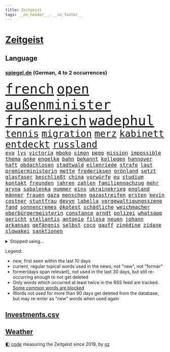 ```yaml
---
title: Zeitgeist
tags: __no_header__, __no_footer__
---
```


# [Zeitgeist](https://oliz.io/zeitgeist/)

## Language

<h3><a href="https://www.spiegel.de" target="_blank">spiegel.de</a> (German, 4 to 2 occurrences)</h3>
<p style="font-family:monospace">
<span style="font-size:32pt"><a href="news_links.html#french" class="current">french</a></span>
<span style="font-size:32pt"><a href="news_links.html#open" class="current">open</a></span>
<span style="font-size:32pt"><a href="news_links.html#außenminister" class="current">außenminister</a></span>
<span style="font-size:32pt"><a href="news_links.html#frankreich" class="current">frankreich</a></span>
<span style="font-size:32pt"><a href="news_links.html#wadephul" class="current">wadephul</a></span>
<br>
<span style="font-size:22pt"><a href="news_links.html#tennis" class="current">tennis</a></span>
<span style="font-size:22pt"><a href="news_links.html#migration" class="current">migration</a></span>
<span style="font-size:22pt"><a href="news_links.html#merz" class="current">merz</a></span>
<span style="font-size:22pt"><a href="news_links.html#kabinett" class="current">kabinett</a></span>
<span style="font-size:22pt"><a href="news_links.html#entdeckt" class="current">entdeckt</a></span>
<span style="font-size:22pt"><a href="news_links.html#russland" class="current">russland</a></span>
<br>
<span style="font-size:12pt"><a href="news_links.html#eva" class="current">eva</a></span>
<span style="font-size:12pt"><a href="news_links.html#lys" class="new">lys</a></span>
<span style="font-size:12pt"><a href="news_links.html#victoria" class="current">victoria</a></span>
<span style="font-size:12pt"><a href="news_links.html#mboko" class="new">mboko</a></span>
<span style="font-size:12pt"><a href="news_links.html#simon" class="current">simon</a></span>
<span style="font-size:12pt"><a href="news_links.html#pegg" class="new">pegg</a></span>
<span style="font-size:12pt"><a href="news_links.html#mission" class="current">mission</a></span>
<span style="font-size:12pt"><a href="news_links.html#impossible" class="current">impossible</a></span>
<span style="font-size:12pt"><a href="news_links.html#thema" class="current">thema</a></span>
<span style="font-size:12pt"><a href="news_links.html#anke" class="current">anke</a></span>
<span style="font-size:12pt"><a href="news_links.html#engelke" class="new">engelke</a></span>
<span style="font-size:12pt"><a href="news_links.html#bahn" class="current">bahn</a></span>
<span style="font-size:12pt"><a href="news_links.html#bekannt" class="current">bekannt</a></span>
<span style="font-size:12pt"><a href="news_links.html#kollegen" class="current">kollegen</a></span>
<span style="font-size:12pt"><a href="news_links.html#hannover" class="current">hannover</a></span>
<span style="font-size:12pt"><a href="news_links.html#haft" class="current">haft</a></span>
<span style="font-size:12pt"><a href="news_links.html#obdachlosen" class="current">obdachlosen</a></span>
<span style="font-size:12pt"><a href="news_links.html#stadtwald" class="new">stadtwald</a></span>
<span style="font-size:12pt"><a href="news_links.html#eilenriede" class="new">eilenriede</a></span>
<span style="font-size:12pt"><a href="news_links.html#strafe" class="current">strafe</a></span>
<span style="font-size:12pt"><a href="news_links.html#laut" class="current">laut</a></span>
<span style="font-size:12pt"><a href="news_links.html#premierministerin" class="current">premierministerin</a></span>
<span style="font-size:12pt"><a href="news_links.html#mette" class="current">mette</a></span>
<span style="font-size:12pt"><a href="news_links.html#frederiksen" class="current">frederiksen</a></span>
<span style="font-size:12pt"><a href="news_links.html#grönland" class="current">grönland</a></span>
<span style="font-size:12pt"><a href="news_links.html#setzt" class="current">setzt</a></span>
<span style="font-size:12pt"><a href="news_links.html#glasfaser" class="new">glasfaser</a></span>
<span style="font-size:12pt"><a href="news_links.html#beschließt" class="current">beschließt</a></span>
<span style="font-size:12pt"><a href="news_links.html#china" class="current">china</a></span>
<span style="font-size:12pt"><a href="news_links.html#vorwürfe" class="current">vorwürfe</a></span>
<span style="font-size:12pt"><a href="news_links.html#eu" class="current">eu</a></span>
<span style="font-size:12pt"><a href="news_links.html#studium" class="current">studium</a></span>
<span style="font-size:12pt"><a href="news_links.html#kontakt" class="current">kontakt</a></span>
<span style="font-size:12pt"><a href="news_links.html#freunden" class="current">freunden</a></span>
<span style="font-size:12pt"><a href="news_links.html#jahren" class="current">jahren</a></span>
<span style="font-size:12pt"><a href="news_links.html#zahlen" class="current">zahlen</a></span>
<span style="font-size:12pt"><a href="news_links.html#familiennachzug" class="current">familiennachzug</a></span>
<span style="font-size:12pt"><a href="news_links.html#mehr" class="current">mehr</a></span>
<span style="font-size:12pt"><a href="news_links.html#aryna" class="new">aryna</a></span>
<span style="font-size:12pt"><a href="news_links.html#sabalenka" class="new">sabalenka</a></span>
<span style="font-size:12pt"><a href="news_links.html#nummer" class="current">nummer</a></span>
<span style="font-size:12pt"><a href="news_links.html#eins" class="current">eins</a></span>
<span style="font-size:12pt"><a href="news_links.html#ukrainekrieg" class="current">ukrainekrieg</a></span>
<span style="font-size:12pt"><a href="news_links.html#england" class="current">england</a></span>
<span style="font-size:12pt"><a href="news_links.html#männer" class="current">männer</a></span>
<span style="font-size:12pt"><a href="news_links.html#frauen" class="current">frauen</a></span>
<span style="font-size:12pt"><a href="news_links.html#gaza" class="current">gaza</a></span>
<span style="font-size:12pt"><a href="news_links.html#menschen" class="current">menschen</a></span>
<span style="font-size:12pt"><a href="news_links.html#gazastreifen" class="current">gazastreifen</a></span>
<span style="font-size:12pt"><a href="news_links.html#ersten" class="current">ersten</a></span>
<span style="font-size:12pt"><a href="news_links.html#kevin" class="current">kevin</a></span>
<span style="font-size:12pt"><a href="news_links.html#costner" class="current">costner</a></span>
<span style="font-size:12pt"><a href="news_links.html#stuntfrau" class="new">stuntfrau</a></span>
<span style="font-size:12pt"><a href="news_links.html#devyn" class="new">devyn</a></span>
<span style="font-size:12pt"><a href="news_links.html#labella" class="new">labella</a></span>
<span style="font-size:12pt"><a href="news_links.html#vergewaltigungsszene" class="new">vergewaltigungsszene</a></span>
<span style="font-size:12pt"><a href="news_links.html#fand" class="current">fand</a></span>
<span style="font-size:12pt"><a href="news_links.html#sonnencremes" class="new">sonnencremes</a></span>
<span style="font-size:12pt"><a href="news_links.html#ökotest" class="new">ökotest</a></span>
<span style="font-size:12pt"><a href="news_links.html#schädliche" class="current">schädliche</a></span>
<span style="font-size:12pt"><a href="news_links.html#weichmacher" class="new">weichmacher</a></span>
<span style="font-size:12pt"><a href="news_links.html#oberbürgermeisterin" class="current">oberbürgermeisterin</a></span>
<span style="font-size:12pt"><a href="news_links.html#constance" class="new">constance</a></span>
<span style="font-size:12pt"><a href="news_links.html#arndt" class="new">arndt</a></span>
<span style="font-size:12pt"><a href="news_links.html#polizei" class="current">polizei</a></span>
<span style="font-size:12pt"><a href="news_links.html#whatsapp" class="current">whatsapp</a></span>
<span style="font-size:12pt"><a href="news_links.html#gericht" class="current">gericht</a></span>
<span style="font-size:12pt"><a href="news_links.html#stellantis" class="new">stellantis</a></span>
<span style="font-size:12pt"><a href="news_links.html#antonio" class="current">antonio</a></span>
<span style="font-size:12pt"><a href="news_links.html#filosa" class="new">filosa</a></span>
<span style="font-size:12pt"><a href="news_links.html#neuen" class="current">neuen</a></span>
<span style="font-size:12pt"><a href="news_links.html#johann" class="current">johann</a></span>
<span style="font-size:12pt"><a href="news_links.html#arkansas" class="new">arkansas</a></span>
<span style="font-size:12pt"><a href="news_links.html#gefängnis" class="current">gefängnis</a></span>
<span style="font-size:12pt"><a href="news_links.html#selbst" class="current">selbst</a></span>
<span style="font-size:12pt"><a href="news_links.html#coco" class="new">coco</a></span>
<span style="font-size:12pt"><a href="news_links.html#gauff" class="new">gauff</a></span>
<span style="font-size:12pt"><a href="news_links.html#zinédine" class="new">zinédine</a></span>
<span style="font-size:12pt"><a href="news_links.html#zidane" class="new">zidane</a></span>
<span style="font-size:12pt"><a href="news_links.html#slowakei" class="new">slowakei</a></span>
<span style="font-size:12pt"><a href="news_links.html#sanktionen" class="current">sanktionen</a></span>
</p>
<details>
<summary>Stopped using...</summary>
<p class="former" style="font-size:12pt">
blieb(1679) elfmeter(1679) führende(1679) investoren(1679) londoner(1679) vergewaltigt(1679) düsseldorf(1678) fahrzeug(1678) flugzeuge(1678) lisa(1678) november(1678) beschimpft(1677) bisherige(1676) gründer(1676) sicherheitskräfte(1676) trauer(1676) versteigert(1676) 2018(1675) begründung(1675) kritische(1675) mittelmeer(1675) afrika(1674) tor(1674) verluste(1674) äußern(1674) arbeitnehmer(1673) aufgefordert(1673) donnerstag(1673) durchsetzen(1673) gefährden(1673) gehören(1673) gestoßen(1673) protestiert(1673) strengere(1673) vorsitzenden(1673) wirtschaftsminister(1673) arbeitgeber(1672) planeten(1672) zurzeit(1672) anderes(1671) gleichzeitig(1671) mario(1671) unrecht(1671) funktioniert(1670) lebte(1670) weltweite(1670) beweisen(1669) bloß(1669) debüt(1669) evakuiert(1669) berufung(1668) förderung(1668) geklärt(1668) null(1668) öl(1668) größer(1667) kämpfer(1667) lager(1667) scheiterte(1667) unterstützer(1667) vielerorts(1667) wiederholt(1667) ausgeschlossen(1666) erlassen(1666) stammt(1666) stück(1666) täglich(1666) vergessen(1666) verunglückt(1666) abgebrochen(1665) ermöglichen(1665) richtige(1665) töten(1665) geburt(1664) geriet(1664) mode(1664) nordsee(1664) trainiert(1664) dürften(1663) schnitt(1663) sports(1663) form(1662) globale(1662) offenen(1662) optimistisch(1662) oppositionelle(1661) zerstören(1661) kürzlich(1660) beinahe(1659) olympische(1657) schaffte(1657) gemeinsame(1656) einschränkungen(1655) geprägt(1654) mangel(1653) empfängt(1651) hängen(1651) änderungen(1650) gehörte(1648) bremsen(1647) heftiger(1645) stress(1645) abhängig(1641) bewegt(1630) rache(1619) missbrauchs(1618) lediglich(1454) cup(1401) insbesondere(1396) wellen(1379) kuriose(1373) börsen(1349) wissing(1346) king(1345) angestellten(1341) tiger(1330) offene(1328) hierzulande(1327) radikalen(1315) grünenpolitiker(1307) rauswurf(1303) wichtiges(1300) schülerin(1283) klappt(1242) bat(1223) verkündete(1221) krim(1219) afrikanischen(1199) ergeben(1194) versagen(1175) ankommt(1159) beschuss(1159) gebiete(1157) besetzten(1135) heiß(1110) aufeinander(1096) prinzessin(1087) zufrieden(1078) kenia(1077) stockholm(1074) sprung(1070) veröffentlichen(1061) misshandelt(1059) spitzt(1057) fahrgäste(1054) älter(1046) verzeichnet(1042) folgten(1028) fpö(1027) wünsche(996) kriminalität(974) ereignet(968) angreifen(954) methoden(947) männliche(945) pakete(939) erfüllen(935) kohl(931) aussichten(913) abbauen(900) 47(886) fenster(885) hauses(884) gegründet(866) day(863) erfolgreiche(850) zwingt(845) liebt(836) baden(831) bürokratie(831) verschleppt(828) dennis(823) kleinere(821) uefa(817) laden(794) z(788) optionen(787) dringen(783) umsetzen(781) urlauber(748) forscherin(740) straßenverkehr(735) sächsischen(694) steve(686) benachteiligt(683) stockt(670) froh(658) sicherheitsmaßnahmen(651) 96(635) prägen(633) sperre(630) digitalen(627) sichergestellt(626) alaska(622) milei(617) suv(609) überraschte(598) hinterlässt(583) 2035(581) kritischen(579) ablehnung(575) attentat(565) damaskus(563) positioniert(551) mangelt(549) gestritten(537) haken(530) jacob(527) ryan(525) indischen(523) ruanda(523) taugt(523) bedrängnis(521) usdemokraten(514) vergleichsweise(513) zuversichtlich(513) wahre(511) notfall(509) umstrittenes(506) ermittlungsverfahren(503) umfangreiche(503) astronauten(499) athen(497) iss(497) huthimiliz(493) ruiniert(484) passagier(483) wunder(481) raumfahrt(479) minus(477) ball(469) senator(466) pünktlich(465) terrormiliz(459) prallte(458) spottet(458) verbringen(456) stützt(455) solches(453) manipulation(452) sechste(441) dominiert(434) schwerverletzte(433) hochstapler(431) fair(430) stammen(428) pogačar(421) tadej(421) kürze(420) boxen(419) flüchtlingen(418) rechtsradikale(411) dürfe(409) wirklichkeit(405) schlimmste(402) heimatland(400) denkbar(398) menschenrechtler(398) 20jähriger(396) locker(395) gesammelt(387) norwegische(382) düstere(378) jahrhunderts(376) ungewollt(374) depression(373) usgericht(373) kundschaft(368) 46(367) geheiratet(365) 21jährige(363) enkel(362) bnd(361) vogelgrippe(361) landeten(358) liest(358) ausbreitung(356) palästinensern(356) tischtennis(356) gewachsen(355) komme(351) moderatorin(349) protestierte(348) reynolds(348) glaubte(346) 200000(343) cartoonisten(343) extremwetter(343) münchens(343) christen(338) kurse(336) rekordsumme(336) sorgten(335) psychologie(333) einsam(331) trümmern(330) lohn(329) atem(325) vielfalt(321) 28jähriger(320) gleichen(318) vergewaltigte(315) jong(311) fühle(308) 38jährige(303) rudert(303) erschüttern(302) zweijähriger(301) regiert(300) trauma(300) entsprechenden(298) inlandsgeheimdienst(298) america(294) verbracht(294) merken(293) friedliche(292) brutalität(289) samsung(289) vermächtnis(283) riese(281) görlitz(275) tönen(275) kunstwerke(274) lehrt(273) todesfälle(273) feiertagen(269) gestaltet(269) rückschläge(268) militante(267) verhängen(266) abbau(265) dhl(265) kursk(265) ozempic(265) kurzzeitig(264) ifoinstituts(262) eisbären(261) möglichem(259) verbannt(259) australische(258) gange(257) aachen(255) hergestellt(254) bundestagswahlkampf(252) 94(251) zugriff(251) organisierte(249) osaka(249) pakistanischen(247) krankenkasse(246) südfrankreich(246) ratlos(245) gefördert(244) heidi(244) verhinderte(243) versorgen(243) teuersten(240) gesetzes(239) isabella(239) verrückte(239) sternekoch(238) pflichten(237) hakt(236) spö(236) udo(236) feuerpause(234) schädel(234) geringe(232) gelangen(231) aston(229) washingtons(227) mächtigste(226) erwägen(224) lebensmittelpreise(224) ursprung(222) absolute(220) aufsteiger(218) fortuna(218) schnee(217) bestand(216) werben(216) schwerste(215) green(213) prangert(213) voraussichtlich(213) klimaaktivistin(212) mängel(212) verunglückte(212) 19jährige(209) eindringlich(209) anteile(208) einfamilienhaus(208) identifizieren(208) filmbranche(206) nachteil(206) pete(206) entdeckten(205) ersetzen(204) göttingen(204) harmlos(204) downsyndrom(203) paderborn(203) keeper(202) traditionellen(202) amerikanischer(201) studenten(201) einstellung(200) wucht(200) eingelegt(198) kanzlerpartei(198) unbewohnbar(196) pflegeversicherung(195) fatal(194) usverteidigungsminister(193) abseits(192) kita(192) schachwelt(192) 40jährigen(191) gigantische(190) strafzöllen(190) atomwaffen(189) iwf(189) australian(187) verlängerung(187) treibstoff(186) ikone(185) umgebracht(185) alpin(184) heutige(184) ski(184) skisport(184) fragwürdigen(183) kommissar(183) bedrohungen(182) beschädigen(182) löhne(181) natobeitritt(181) sexismus(181) deckt(178) gefahndet(178) komikerin(178) 2012(177) potenziellen(177) überfallen(177) eingeleitet(176) erkämpft(176) madison(176) verabreicht(176) töne(175) aufstand(174) behandeln(174) gedenkveranstaltung(174) 14jährige(173) baldigen(173) kurioses(172) nutzung(172) et(171) gefängnisstrafe(171) kulisse(170) getrübt(169) unis(169) zurückgeholt(169) gewinnerin(167) luftverkehr(166) schnellstmöglich(166) brasilianer(165) niederlagen(165) reichinnek(164) jesus(162) anfing(161) angestellte(161) beatrix(161) dubiosen(161) elternhaus(160) globe(160) herrmann(160) vendée(160) zehntausenden(160) dating(159) verfassungswidriger(159) eignet(158) energiekrise(158) 78jährige(157) zugeständnisse(157) toxische(156) email(155) mobilität(155) serena(155) conor(154) teslafahrer(154) weckruf(154) heimniederlage(153) pentagon(153) pentagonchef(153) löwe(152) sbahn(151) nachnamen(150) pipelines(150) schacht(150) aufzugeben(149) grundsatz(149) kollidierte(149) referendariat(148) 01(147) rekruten(147) schwebt(147) haftbedingungen(146) scheibe(146) sprüche(146) ungewisse(146) engen(145) seniorin(145) zugezogen(145) 170(144) mitgliedschaft(144) netflixstar(144) wirtschaftsministerium(144) niederzulegen(143) abwenden(142) filmte(142) siegel(142) streng(142) zündet(141) rücknahme(140) sonntagabend(140) bewundert(138) männlicher(138) rekordzeit(137) erschlagen(134) reiste(134) segen(134) ökostrom(134) 54(133) gesunder(133) portugiese(133) reichensteuer(133) ted(133) devise(132) schreit(132) witzelt(132) aktivitäten(131) hinsicht(131) dankbar(130) dokumentiert(129) ward(129) abgasvorschriften(128) enttäuschenden(128) privater(128) belgier(127) gründet(127) stolpert(127) präsent(126) 113(125) panda(125) politikers(125) schönheit(125) pur(124) slowene(124) santa(123) ausgerottet(122) gewicht(122) handelsschiff(122) wiedereinführung(122) fuhren(121) sexualität(121) grünes(120) lieferdienste(120) unvermittelt(120) vornamen(120) erhältlich(119) aufenthalt(118) regierte(118) thüringischen(118) verzögert(118) durchsuchung(117) flugzeugunglück(117) beisetzung(116) kampfgeist(116) welterfolg(116) 41jährige(115) explodierten(115) süßigkeiten(115) übers(115) adler(114) beschimpfungen(114) road(114) zeige(114) herzschrittmacher(113) linkenpolitikerin(113) söhnen(113) handschlag(112) lebensgefährlichen(112) verfallen(112) verhaftung(112) verlässlich(112) absehbar(111) begegnet(111) gleichstellung(111) natascha(110) ber(109) ebene(109) tunesien(109) verdoppeln(109) verkleidet(109) angesetzt(108) firewall(108) halt(108) sarg(108) woods(108) kassierte(107) renoviert(107) taxi(107) vorzugehen(107) abhängigkeit(106) angefeindet(106) gefechten(106) investment(106) preissteigerungen(106) sechsjährigen(106) haas(105) scheidenden(105) vorort(105) fa(104) chemikalien(103) vorwand(103) doge(102) unfallort(102) untergraben(101) wache(101) wüten(100) datenschutz(99) keinerlei(99) rivale(99) weltwirtschaftsforum(98) abgeschobenen(97) erleiden(97) geiseldeal(97) sozialbeiträge(97) verstecken(97) geflogen(96) ken(96) original(96) travis(96) rechtfertigen(95) anwesenden(94) atomprogramm(94) 33jährige(93) dekrete(93) vorboten(93) exoplanet(92) märchen(92) pekings(92) dekret(91) knieverletzung(91) randalieren(91) weltmeeren(91) ausrede(90) erfordert(90) nützt(90) old(90) ratgeber(90) südasien(90) trafford(90) detroit(89) litauens(89) pistons(89) pressefreiheit(89) ausweisungen(88) fatale(88) friert(88) hannah(88) mutiger(88) schranken(88) töchtern(88) vorgängerregierung(88) zahle(88) angehalten(87) bettlaken(87) chats(87) furore(87) kinderkörper(87) personelle(87) poettinger(87) rathaus(87) spiegelblog(87) 77jährige(86) abgeschobene(86) einbrecher(86) gläubiger(86) rachefeldzug(86) 90jährige(85) abschieben(85) formstarken(85) kiapp(85) lawine(85) quartalszahlen(85) rechtsanwalt(85) terrorangriff(85) to(85) überprüfung(85) eingerichtet(84) vorurteile(84) elektrofahrzeuge(83) historisches(83) mustafa(83) santos(83) usaid(83) verkrampft(83) erlaubte(82) evg(82) geiselhaft(82) update(82) valentina(82) 235(81) ausschließen(81) schiller(81) verblasst(81) vermutete(81) übernahmepläne(81) hochzeitskorso(80) kluge(80) sefe(80) trumpzölle(80) wismar(80) auffallend(79) experiment(79) verbraucherschutz(79) colin(78) erdstöße(78) kontrollverlust(78) luftschläge(78) osbourne(78) ozzy(78) sabbath(78) unterscheiden(78) unterzahl(78) bullshit(77) entging(77) königsblau(77) plakatkampagne(77) rotgrüner(77) vogelgrippevirus(77) zimmermann(77) abpfiff(76) absitzen(76) bukele(76) moniert(76) aufgegeben(75) brandstiftung(75) grenzregion(75) hündin(75) niederrhein(75) voice(75) bio(74) come(74) dachgeschoss(74) deliverance(74) fiat(74) iranisches(74) jugendklub(74) kingdom(74) ulrich(74) aufgeschreckt(73) erfolgte(73) friedensabkommen(73) füßen(73) gestärkt(73) klischees(73) mutieren(73) salvadors(73) schießerei(73) 21jähriger(72) abgehängt(72) arbeitsmoral(72) bitter(72) gelogen(72) geländewagen(72) partnerschaften(72) verschafft(72) vorkehrungen(72) 4000(71) bronchitis(71) bürgerschaftswahl(71) gelungenes(71) kotropfen(71) kühnert(71) pazifismus(71) supreme(71) vermehrt(71) verwendete(71) 31jährige(70) drogerie(70) laufstegen(70) sge(70) usvizepräsidenten(70) weltrekord(70) harrison(69) kippte(69) klettern(69) südostasien(69) uszöllen(69) brücken(68) gleis(68) sicherheitsgarantien(68) ukrainedeal(68) unparteiische(68) verstummen(68) basketball(67) derby(67) frühling(67) kanone(67) kartoffeln(67) spontanen(67) geburtstagsfeier(66) haie(66) müht(66) polizeigewahrsam(66) saniert(66) sonn(66) tennisweltrangliste(66) hinterließen(65) kompromisse(65) libanesischen(65) spendenaffäre(65) usvize(65) anordnungen(64) leeds(64) verkehrschaos(64) bürgerrechte(63) jahn(63) solarzellen(63) zitate(63) abstiegskandidat(62) cheftrainer(62) dopingfall(62) einschneidende(62) einsparungen(62) engagieren(62) fahrzeugen(62) friedensverhandlungen(62) kreativität(62) mindestlohns(62) newsupdate(62) sbahnsurfen(62) typische(62) übergewicht(62) dokuserie(61) karrierecoach(61) 73jähriger(60) bischöfe(60) eiskalter(60) entgegenkommen(60) kollabiert(60) menschenhandel(60) neugeborenen(60) normalisierung(60) 1860(59) beerdigt(59) bosnienherzegowina(59) bröckelt(59) bürokratische(59) glücklichen(59) ikonischen(59) junges(59) pilnacek(59) säumen(59) tatsache(59) trinkgeld(59) trinkgelddebatte(59) voraussetzungen(59) benn(58) charterflug(58) empfing(58) eubank(58) parlamenten(58) bestsellerautorin(57) crystal(57) dodik(57) einzelfall(57) frühstückt(57) fußballkarriere(57) gewalttätig(57) hochrangige(57) lahav(57) milorad(57) palace(57) republika(57) schreie(57) serbenführer(57) shapira(57) truppenstärke(57) 88(56) annette(56) batic(56) brandanschläge(56) fiktion(56) intrigen(56) scheidungen(56) zusammengearbeitet(56) exodus(55) familienvater(55) folgenschweren(55) masern(55) scheiße(55) verdammt(55) verkehrstote(55) assassin’s(54) behindert(54) creed(54) lindenberg(54) prominent(54) schwächer(54) südlichen(54) trainerin(54) wagenknechts(54) behindern(53) college(53) festgelegte(53) fortgesetzt(53) klugen(53) mathieu(53) mild(53) ruht(53) clinton(52) erproben(52) flächendeckend(52) justizbeamten(52) linda(52) anteilnahme(51) ghanaische(51) kurzfristige(51) leaks(51) tüv(51) zerschlagung(51) big(50) desolates(50) ungewöhnliches(50) angetrieben(49) getäuscht(49) kriegsparteien(49) lukrative(49) moralische(49) ansatz(48) schwimmbad(48) äußeren(48) angestaut(47) beifahrer(47) entschuldigen(47) lithium(47) wilhelm(47) zweijährige(47) kretschmann(46) umschwung(46) usbundesrichter(46) afdabgeordnete(45) bemerkungen(45) einzigen(45) unwetter(45) vorigen(45) senatorin(44) vergewissern(44) weitergeben(44) zunutze(44) gefüllt(43) genervt(43) getrunken(43) riskanter(43) strohmann(43) tarnkappenjets(43) zurückzufahren(43) glamour(42) lebenslangen(42) neunzigern(42) reim(42) belastungen(41) englands(41) entführer(41) gera(41) himmelskörper(41) joão(41) palhinha(41) bands(40) bundesnachrichtendienst(40) geheimdokumente(40) hauseigene(40) hurricane(40) molotowcocktails(40) oklahoma(40) stadtzentrum(40) 1995(39) 2600(39) bürgermeisters(39) flüchtige(39) goldpreis(39) klassische(39) perfiden(39) riedl(39) verabreden(39) 61(38) amtskollege(38) fußballfan(38) gwyneth(38) martialischen(38) paltrow(38) verlaufen(38) banden(37) exklusivität(37) gnade(37) heilende(37) heming(37) klubbesitzer(37) kürzt(37) mclaren(37) verschiebungen(37) willis(37) wiz(37) zerschlägt(37) alexandra(36) anfällig(36) angekündigter(36) anreisen(36) anzuschließen(36) elektrische(36) gehofft(36) hüpfen(36) parkplätze(36) prince(36) sicherheitsrisiko(36) viertgrößte(36) vorschlägen(36) ablaufen(35) dfbelf(35) venezolaner(35) verglichen(35) begriffe(34) festhalten(34) foulelfmeter(34) fußstapfen(34) veneers(34) venezolanern(34) verknallt(34) auszusteigen(33) exportieren(33) parteigründerin(33) revolutioniert(33) riskanten(33) sponsoren(33) valerie(33) woke(33) zollchaos(33) 117(32) dosis(32) hagelte(32) kassieren(32) losgeht(32) verprellt(32) zweijährigen(32) alltags(31) chat(31) festnehmen(31) gegenwind(31) haltlos(31) psychologische(31) shadows(31) abflug(30) ausgesperrt(30) bushaltestelle(30) c(30) disney(30) eierkrise(30) entstehung(30) geschäftsklimaindex(30) ifogeschäftsklimaindex(30) mikroorganismen(30) stationiert(30) wohlauf(30) zufriedener(30) einstellungen(29) eintritt(29) finanzministerin(29) osterhasen(29) skelett(29) säugling(29) unbeteiligte(29) wach(29) fürth(28) ostermontag(28) parken(28) spitzenamt(28) ukrainegesprächen(28) verursachen(28) adolescence(27) führerscheine(27) j(27) vierköpfigen(27) waldes(27) ballkinder(26) beben(26) chatskandal(26) forum(26) maggiore(26) spitzenkandidat(26) tranken(26) vereinigung(26) vorbehalten(26) zunehmen(26) ernste(25) mischen(25) mittelfeld(25) poetischen(25) riskieren(25) vielerlei(25) zugzwang(25) ausweis(24) einreisegenehmigung(24) eta(24) etlichen(24) hitserie(24) kallas(24) weilburg(24) wisconsin(24) funktion(23) matchmaker(23) trainerstab(23) bushido(22) dämpfen(22) gabriel(22) grübeln(22) kamikazedrohnen(22) monarchen(22) torlos(22) tsv(22) xiaomi(22) 16jährigen(21) boxweltmeisterin(21) darja(21) festnimmt(21) fröhlich(21) nacheinander(21) strengeren(21) 89jährige(20) droge(20) ertappt(20) flossen(20) gotteskrieger(20) highlight(20) radrennen(20) rüber(20) sanitätern(20) zurückzuziehen(20) andré(19) bescheren(19) folgenreichen(19) klitschko(19) lesotho(19) mysteriösen(19) psychotherapeut(19) schlafzimmer(19) sechsjähriger(19) verbilligen(19) abgeschobener(18) bandenmitgliedschaft(18) bromance(18) inkrafttreten(18) inszenierten(18) masse(18) rassismusvorwürfe(18) schulz(18) festgesetzt(17) lost(17) massengrab(17) stützpunkten(17) aggressiv(16) aufnahme(16) entschlossenen(16) ligue(16) träumte(16) unoflüchtlingen(16) verheimlichen(16) waisen(16) walk(16) zurückschlagen(16) überresten(16) 21jährigen(15) arbeite(15) disco(15) diszipliniert(15) dünne(15) erfassen(15) kolonialzeit(15) notlage(15) ameise(14) cafés(14) flüchtig(14) liege(14) abgelegt(13) kurios(13) kursverluste(13) poel(13) polizeischüssen(13) shootingstar(13) brillierte(12) börsenkurse(12) coachellaauftritt(12) schwieriges(12) trittau(12) bauwerk(11) konservativer(11) persönliches(11) tatorts(11) vereinbarungen(11) verschleierung(11)
</p>
</details>
<p>Legend:
<ul>
<li><span class="new">new</span>, first seen within the last 10 days</li>
<li><span class="current">current</span>, regular topical words used in the news, not "new", not "former"</li>
<li><span class="former">former(days span relevant)</span>, not used in the last 30 days, but still re-occurring enough to not get deleted</li>
<li>Only words which occurred at least twice in the RSS feed are tracked. <a href="language/filters.py">Some common words are blocked</a></li>
<li>Words not used for more than 90 days get deleted from the database, but may re-enter as "new" words when used again</li>
</ul>
</p>

## [Investments](investments.html)[.csv](investments.csv)

## [Weather](weather.html)

<footer>
<a href="javascript:toggleTheme()" class="nav">🌓</a>
<a href="https://github.com/ooz/zeitgeist">code</a> measuring the Zeitgeist since 2019, by <a href="https://oliz.io">oz</a>
</footer>
